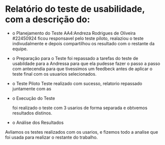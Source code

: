 # Relatório do teste de usabilidade, com a descrição do:
* o Planejamento do Teste
  AA4:Andreza Rodrigues de Oliveira #22450924 ficou responsavel pelo teste piloto, realaziou o  teste indivudalmente e depois compartilhou os resultado com o restante da equipe.

* o Preparação para o Teste
  foi repassado a tarefas do teste de usabildade para a Andressa para que ela pudesse fazer o passo a passo com antecendia para que tivessimos um feedbeck antes de aplicar o teste final com os usuarios selecionados.
* o Teste Piloto
  Teste realizado com sucesso, relatorio repassado juntamente com as 
  
* o Execução do Teste
  
  foi realizado o teste com 3 usarios de forma separada e obtvemos resultados distinos.
  
* o Análise dos Resultados
  
Avliamos os testes realizados com os usarios, e fizemos todo a analise que foi usada para realizar o restante do trabalho.
